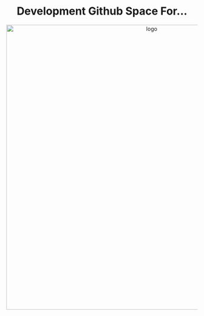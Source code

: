<h1 align="center">Development Github Space For...</h1>

<p align="center">
    <img width="750" src="https://i.imgur.com/9HqsYLP.png" alt="logo">
</p>
